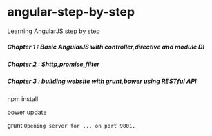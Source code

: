 angular-step-by-step
====================

Learning AngularJS step by step

##### Chapter 1 : Basic AngularJS with controller,directive and module DI

##### Chapter 2 : $http,promise,filter

##### Chapter 3 : building website with grunt,bower using RESTful API


npm install

bower update

grunt `Opening server for ... on port 9001.`